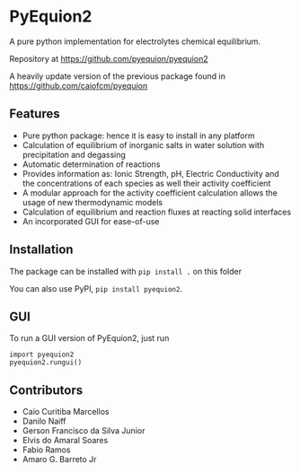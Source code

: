 # PyEquion2

A pure python implementation for electrolytes chemical equilibrium.

Repository at https://github.com/pyequion/pyequion2

A heavily update version of the previous package found in https://github.com/caiofcm/pyequion

## Features

- Pure python package: hence it is easy to install in any platform
- Calculation of equilibrium of inorganic salts in water solution with precipitation and degassing
- Automatic determination of reactions
- Provides information as: Ionic Strength, pH, Electric Conductivity and the concentrations of each species as well their activity coefficient
- A modular approach for the activity coefficient calculation allows the usage of new thermodynamic models
- Calculation of equilibrium and reaction fluxes at reacting solid interfaces
- An incorporated GUI for ease-of-use

## Installation

The package can be installed with `pip install .` on this folder

You can also use PyPI, `pip install pyequion2`.

## GUI

To run a GUI version of PyEquion2, just run

```
import pyequion2
pyequion2.rungui()
```


## Contributors

- Caio Curitiba Marcellos
- Danilo Naiff
- Gerson Francisco da Silva Junior
- Elvis do Amaral Soares
- Fabio Ramos
- Amaro G. Barreto Jr